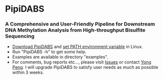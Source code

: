 # PipiDABS
### A Comprehensive and User-Friendly Pipeline for Downstream DNA Methylation Analysis from High-throughput Bisulfite Sequencing        
+ [Download PipiDABS](https://github.com/CTLife/PipiDABS/releases) and [set PATH environment variable](https://www.computerhope.com/issues/ch001647.htm) in Linux.       
+ Run "PipiDABS -h" to get some help.  
+ Examples are available in directory "examples".
+ For comments, bug reports etc..., please visit [Issues](https://github.com/CTLife/PipiDABS/issues) or contact [Yong Peng](http://yongpeng.info). I will upgrade PipiDABS  to satisfy user needs as much as possible within 3 weeks.
